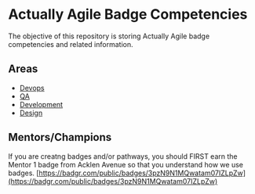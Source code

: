 # Actually Agile Badge Competencies

The objective of this repository is storing Actually Agile badge competencies and related information.

## Areas

* [Devops](Ops)
* [QA](QA)
* [Development](dev)
* [Design](design)

## Mentors/Champions
If you are creatng badges and/or pathways, you should FIRST earn the Mentor 1 badge from Acklen Avenue so that you understand how we use badges. [https://badgr.com/public/badges/3pzN9N1MQwatam07IZLpZw](https://badgr.com/public/badges/3pzN9N1MQwatam07IZLpZw)

